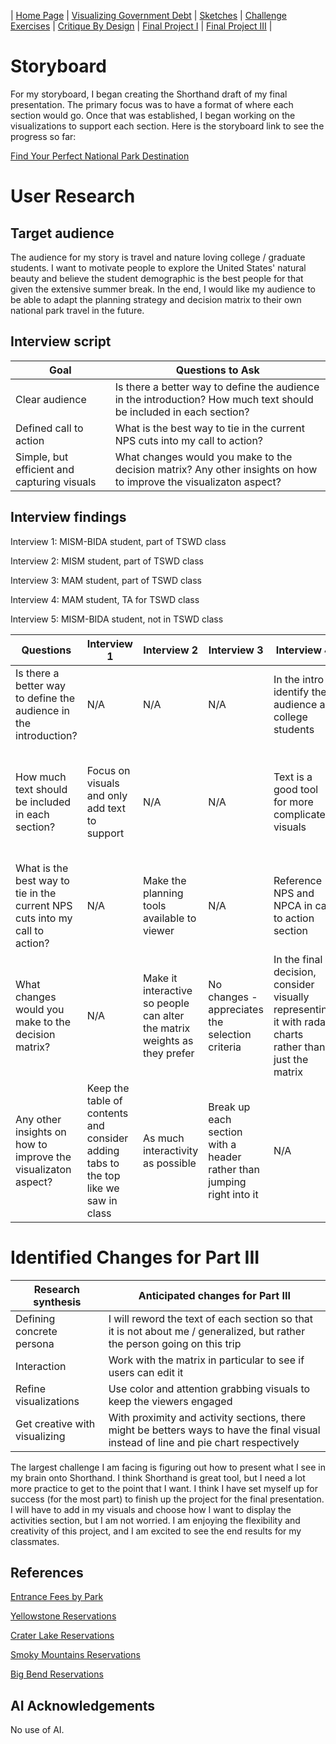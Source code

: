 | [Home Page](https://lmboos.github.io/boos-dataviz-portfolio/) | [Visualizing Government Debt](visualizing-government-debt.md) | [Sketches](sketches.md) | [Challenge Exercises](challenge-exercises.md) | [Critique By Design](critique-by-design.md) | [Final Project I](final-project-part-one.md) | [Final Project III](final-project-part-three.md) |

# Storyboard
For my storyboard, I began creating the Shorthand draft of my final presentation. The primary focus was to have a format of where each section would go. Once that was established, I began working on the visualizations to support each section. Here is the storyboard link to see the progress so far:

[Find Your Perfect National Park Destination](https://preview.shorthand.com/2fsfW7ycgeU0jpVf)


# User Research 

## Target audience
The audience for my story is travel and nature loving college / graduate students. I want to motivate people to explore the United States' natural beauty and believe the student demographic is the best people for that given the extensive summer break. In the end, I would like my audience to be able to adapt the planning strategy and decision matrix to their own national park travel in the future. 

## Interview script

| Goal | Questions to Ask |
|------|------------------|
|  Clear audience    |  Is there a better way to define the audience in the introduction? How much text should be included in each section? |
|  Defined call to action    | What is the best way to tie in the current NPS cuts into my call to action? |
|  Simple, but efficient and capturing visuals    |  What changes would you make to the decision matrix? Any other insights on how to improve the visualizaton aspect? |


## Interview findings
Interview 1: MISM-BIDA student, part of TSWD class

Interview 2: MISM student, part of TSWD class

Interview 3: MAM student, part of TSWD class

Interview 4: MAM student, TA for TSWD class

Interview 5: MISM-BIDA student, not in TSWD class

| Questions               | Interview 1  | Interview 2 | Interview 3 | Interview 4 | Interview 5 |
|-------------------------|--------------------------------|-------------|-------------| ----------- | ----------- |
| Is there a better way to define the audience in the introduction? | N/A            | N/A             | N/A            | In the intro identify the audience as college students            | Define a persona and stick with it throughout the story            |
| How much text should be included in each section?                       | Focus on visuals and only add text to support                               | N/A            | N/A            | Text is a good tool for more complicated visuals            | Text does not hurt, but apply it only as necessary to aid understanding, but visuals should not be reliant on it            |
| What is the best way to tie in the current NPS cuts into my call to action?                        | N/A                               | Make the planning tools available to viewer             | N/A            | Reference NPS and NPCA in call to action section            | N/A            |
| What changes would you make to the decision matrix?  | N/A                               | Make it interactive so people can alter the matrix weights as they prefer            | No changes - appreciates the selection criteria            | In the final decision, consider visually representing it with radar charts rather than just the matrix            | Add a blank spot for another park and highlight winner in final section           |
| Any other insights on how to improve the visualizaton aspect?  | Keep the table of contents and consider adding tabs to the top like we saw in class                               | As much interactivity as possible            | Break up each section with a header rather than jumping right into it            | N/A            | In proximity section break up sements using color in addition to distance            |


# Identified Changes for Part III

| Research synthesis                       | Anticipated changes for Part III                                                |
|------------------------------------------|---------------------------------------------------------------------------------|
| Defining concrete persona | I will reword the text of each section so that it is not about me / generalized, but rather the person going on this trip |
| Interaction            | Work with the matrix in particular to see if users can edit it                                              |
| Refine visualizations     | Use color and attention grabbing visuals to keep the viewers engaged                                        |
| Get creative with visualizing  | With proximity and activity sections, there might be betters ways to have the final visual instead of line and pie chart respectively     |

The largest challenge I am facing is figuring out how to present what I see in my brain onto Shorthand. I think Shorthand is great tool, but I need a lot more practice to get to the point that I want. I think I have set myself up for success (for the most part) to finish up the project for the final presentation. I will have to add in my visuals and choose how I want to display the activities section, but I am not worried. I am enjoying the flexibility and creativity of this project, and I am excited to see the end results for my classmates.

## References
[Entrance Fees by Park](https://www.nps.gov/aboutus/entrance-fee-prices.htm?park=&state=&entrancePassRequired=&timedEntry=&page=1&parking=)

[Yellowstone Reservations](https://www.nps.gov/yell/planyourvisit/permitsandreservations.htm)

[Crater Lake Reservations](https://www.nps.gov/crla/planyourvisit/permits.htm)

[Smoky Mountains Reservations](https://www.nps.gov/grsm/planyourvisit/permitsandreservations.htm)

[Big Bend Reservations](https://www.nps.gov/bibe/planyourvisit/permitsandreservations.htm)


## AI Acknowledgements
No use of AI.
